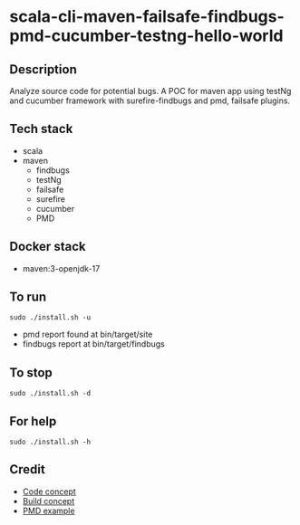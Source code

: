 # scala-cli-maven-failsafe-findbugs-pmd-cucumber-testng-hello-world

## Description
Analyze source code for potential bugs.
A POC for maven app using testNg
and cucumber framework with surefire-findbugs
and pmd, failsafe plugins.

## Tech stack
- scala
- maven
	- findbugs
  - testNg
  - failsafe
  - surefire
  - cucumber
  - PMD

## Docker stack
- maven:3-openjdk-17

## To run
`sudo ./install.sh -u`
- pmd report found at bin/target/site
- findbugs report at bin/target/findbugs

## To stop
`sudo ./install.sh -d`

## For help
`sudo ./install.sh -h`

## Credit
- [Code concept](https://stackoverflow.com/questions/67847818/maven-junit-5-cucumber-not-running-tests)
- [Build concept](https://github.com/citrusframework/citrus-samples/blob/main/samples-junit/sample-junit5/pom.xml)
- [PMD example](https://github.com/eugenp/tutorials/blob/master/static-analysis/src/main/resources/logback.xml)

